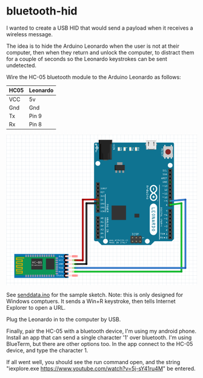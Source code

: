 # bluetooth-hid

I wanted to create a USB HID that would send a payload when it receives a wireless message.

The idea is to hide the Arduino Leonardo when the user is not at their computer, then when they return and unlock the computer, to distract them for a couple of seconds so the Leonardo keystrokes can be sent undetected.

Wire the HC-05 bluetooth module to the Arduino Leonardo as follows:

|HC05|Leonardo|
|---|---|
|VCC|5v|
|Gnd|Gnd|
|Tx|Pin 9|
|Rx|Pin 8|

![leonardo-hc05-wiring.png](leonardo-hc05-wiring.png)

See [senddata.ino](senddata.ino) for the sample sketch. Note: this is only designed for Windows comptuers. It sends a Win+R keystroke, then tells Internet Explorer to open a URL.

Plug the Leonardo in to the computer by USB.

Finally, pair the HC-05 with a bluetooth device, I'm using my android phone. Install an app that can send a single character '1' over bluetooth. I'm using BlueTerm, but there are other options too. In the app connect to the HC-05 device, and type the character 1.

If all went well, you should see the run command open, and the string "iexplore.exe https://www.youtube.com/watch?v=5j-sY41ru4M" be entered.

